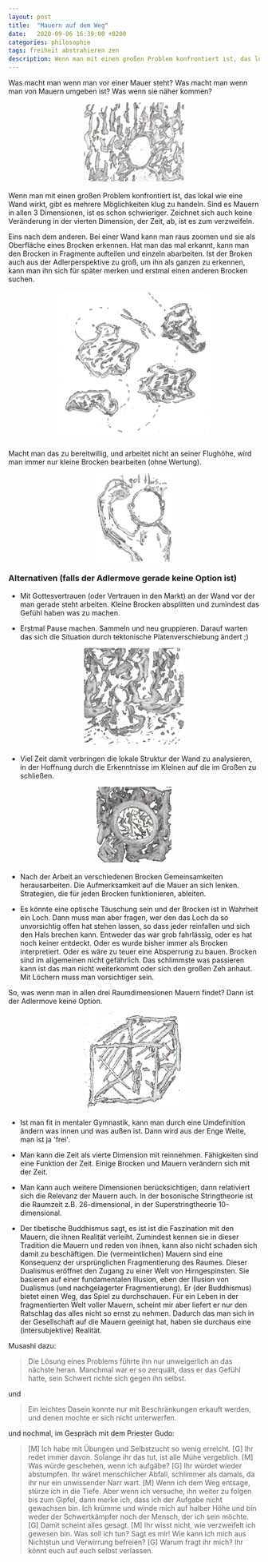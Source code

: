 ```yaml
---
layout: post
title:  "Mauern auf dem Weg"
date:   2020-09-06 16:39:00 +0200
categories: philosophie
tags: freiheit abstrahieren zen
description: Wenn man mit einen großen Problem konfrontiert ist, das lokal wie eine Wand wirkt, gibt es mehrere Möglichkeiten klug zu handeln.
---
```


Was macht man wenn man vor einer Mauer steht? 
Was macht man wenn man von Mauern umgeben ist? 
Was wenn sie näher kommen? 

<figure>
  <img class="marginauto" src='/assets/images/vor_wand.png' width="200" style="background:none ; border:none; box-shadow:none"/>
</figure> 

<style>
.marginauto {
    margin: 10px auto 20px;
    display: block;
}
figcaption {
  text-align: center;
}
</style>


Wenn man mit einen großen Problem konfrontiert ist, das lokal wie eine Wand wirkt, gibt es mehrere Möglichkeiten klug zu handeln. Sind es Mauern in allen 3 Dimensionen, ist es schon schwieriger. Zeichnet sich auch keine Veränderung in der vierten Dimension, der Zeit, ab, ist es zum verzweifeln. 


Eins nach dem anderen. Bei einer Wand kann man raus zoomen und sie als Oberfläche eines Brocken erkennen. Hat man das mal erkannt, kann man den Brocken in Fragmente aufteilen und einzeln abarbeiten. Ist der Broken auch aus der Adlerperspektive zu groß, um ihn als ganzen zu erkennen, kann man ihn sich für später merken und erstmal einen anderen Brocken suchen.

<figure>
  <img class="marginauto" src='/assets/images/um_brocken_fliegen.png' width="300" style="background:none ; border:none; box-shadow:none"/>
</figure> 

Macht man das zu bereitwillig, und arbeitet nicht an seiner Flughöhe, wird man immer nur kleine Brocken bearbeiten (ohne Wertung).

<figure>
  <img class="marginauto" src='/assets/images/kleiner_brocken.png' width="150" style="background:none ; border:none; box-shadow:none"/>
</figure> 


### Alternativen (falls der Adlermove gerade keine Option ist)

- Mit Gottesvertrauen (oder Vertrauen in den Markt) an der Wand vor der man gerade steht arbeiten. Kleine Brocken absplitten und zumindest das Gefühl haben was zu machen. 

- Erstmal Pause machen. Sammeln und neu gruppieren. Darauf warten das sich die Situation durch tektonische Platenverschiebung ändert ;)

<figure>
  <img class="marginauto" src='/assets/images/wait_for_shift.png' width="200" style="background:none ; border:none; box-shadow:none"/>
</figure> 

- Viel Zeit damit verbringen die lokale Struktur der Wand zu analysieren, in der Hoffnung durch die Erkenntnisse im Kleinen auf die im Großen zu schließen.

<figure>
  <img class="marginauto" src='/assets/images/lupe.png' width="150" style="background:none ; border:none; box-shadow:none"/>
</figure> 


- Nach der Arbeit an verschiedenen Brocken Gemeinsamkeiten herausarbeiten. Die Aufmerksamkeit auf die Mauer an sich lenken. Strategien, die für jeden Brocken funktionieren, ableiten.

- Es könnte eine optische Täuschung sein und der Brocken ist in Wahrheit ein Loch. Dann muss man aber fragen, wer den das Loch da so unvorsichtig offen hat stehen lassen, so dass jeder reinfallen und sich den Hals brechen kann. Entweder das war grob fahrlässig, oder es hat noch keiner entdeckt. Oder es wurde bisher immer als Brocken interpretiert. Oder es wäre zu teuer eine Absperrung zu bauen. Brocken sind im allgemeinen nicht gefährlich. Das schlimmste was passieren kann ist das man nicht weiterkommt oder sich den großen Zeh anhaut. Mit Löchern muss man vorsichtiger sein.


So, was wenn man in allen drei Raumdimensionen Mauern findet? Dann ist der Adlermove keine Option.

<figure>
  <img class="marginauto" src='/assets/images/umgeben.png' width="200" style="background:none ; border:none; box-shadow:none"/>
</figure> 


- Ist man fit in mentaler Gymnastik, kann man durch eine Umdefinition ändern was innen und was außen ist. Dann wird aus der Enge Weite, man ist ja 'frei'.

- Man kann die Zeit als vierte Dimension mit reinnehmen. Fähigkeiten sind eine Funktion der Zeit. Einige Brocken und Mauern verändern sich mit der Zeit. 

- Man kann auch weitere Dimensionen berücksichtigen, dann relativiert sich die Relevanz der Mauern auch. In der bosonische Stringtheorie ist die Raumzeit z.B. 26-dimensional, in der Superstringtheorie 10-dimensional.

- Der tibetische Buddhismus sagt, es ist ist die Faszination mit den Mauern, die ihnen Realität verleiht. Zumindest kennen sie in dieser Tradition die Mauern und reden von ihnen, kann also nicht schaden sich damit zu beschäftigen. Die (vermeintlichen) Mauern sind eine Konsequenz der ursprünglichen Fragmentierung des Raumes. Dieser Dualismus eröffnet den Zugang zu einer Welt von Hirngespinsten. Sie basieren auf einer fundamentalen Illusion, eben der Illusion von Dualismus (und nachgelagerter Fragmentierung). Er (der Buddhismus) bietet einen Weg, das Spiel zu durchschauen. Für ein Leben in der fragmentierten Welt voller Mauern, scheint mir aber liefert er nur den Ratschlag das alles nicht so ernst zu nehmen. Dadurch das man sich in der Gesellschaft auf die Mauern geeinigt hat, haben sie durchaus eine (intersubjektive) Realität.

Musashi dazu:
> Die Lösung eines Problems führte ihn nur unweigerlich an das nächste heran. Manchmal war er so zerquält, dass er das Gefühl hatte, sein Schwert richte sich gegen ihn selbst. 

und 

> Ein leichtes Dasein konnte nur mit Beschränkungen erkauft werden, und denen mochte er sich nicht unterwerfen.

und nochmal, im Gespräch mit dem Priester Gudo:

> [M] Ich habe mit Übungen und Selbstzucht so wenig erreicht.
> [G] Ihr redet immer davon. Solange ihr das tut, ist alle Mühe vergeblich.
> [M] Was würde geschehen, wenn ich aufgäbe?
> [G] Ihr würdet wieder abstumpfen. Ihr wäret menschlicher Abfall, schlimmer als damals, da ihr nur ein unwissender Narr wart.
> [M] Wenn ich dem Weg entsage, stürze ich in die Tiefe. Aber wenn ich versuche, ihn weiter zu folgen bis zum Gipfel, dann merke ich, dass ich der Aufgabe nicht gewachsen bin. Ich krümme und winde mich auf halber Höhe und bin weder der Schwertkämpfer noch der Mensch, der ich sein möchte.
> [G] Damit scheint alles gesagt.
> [M] Ihr wisst nicht, wie verzweifelt ich gewesen bin. Was soll ich tun? Sagt es mir! Wie kann ich mich aus Nichtstun und Verwirrung befreien?
> [G] Warum fragt ihr mich? Ihr könnt euch auf euch selbst verlassen.
